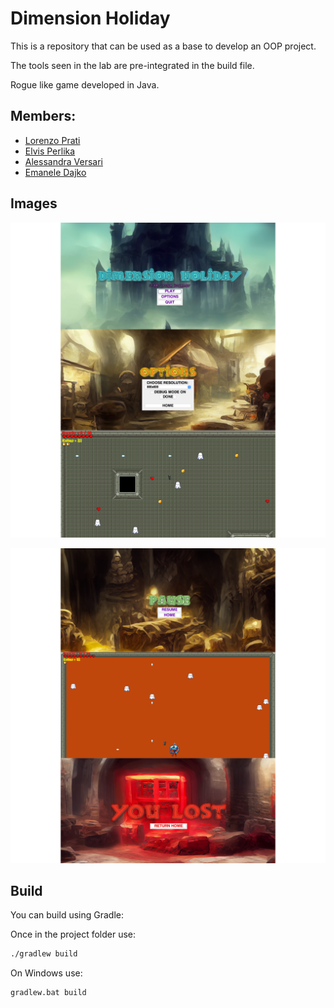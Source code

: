 # Dimension Holiday

This is a repository that can be used as a base to develop an OOP project. 

The tools seen in the lab are pre-integrated in the build file.

Rogue like game developed in Java.

## Members:

- [Lorenzo Prati](lorenzo.prati3@studio.unibo.it)
- [Elvis Perlika](elvis.perlika@studio.unibo.it)
- [Alessandra Versari](alessandra.versari@studio.unibo.it)
- [Emanele Dajko](emanuele.dajko@studio.unibo.it)

## Images
<p align="center">
  <img src="https://github.com/LorenzoPrati/OOP22-dim-hol/blob/7f69401964b4039b5efbc3490037f19ccdaafa75/src/main/resources/readMe/readMeImage1.png?raw=true" width="1080" />
</p>
<p align="center">
  <img src="https://github.com/LorenzoPrati/OOP22-dim-hol/blob/7f69401964b4039b5efbc3490037f19ccdaafa75/src/main/resources/readMe/readMeImage2.png?raw=true" width="1080" />
</p>

## Build

You can build using Gradle:

Once in the project folder use:

```bash
./gradlew build
```

On Windows use:

```ps
gradlew.bat build
```